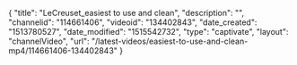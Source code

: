 {
    "title": "LeCreuset_easiest to use and clean",
    "description": "",
    "channelid": "114661406",
    "videoid": "134402843",
    "date_created": "1513780527",
    "date_modified": "1515542732",
    "type": "captivate",
    "layout": "channelVideo",
    "url": "\/latest-videos\/easiest-to-use-and-clean-mp4\/114661406-134402843"
}